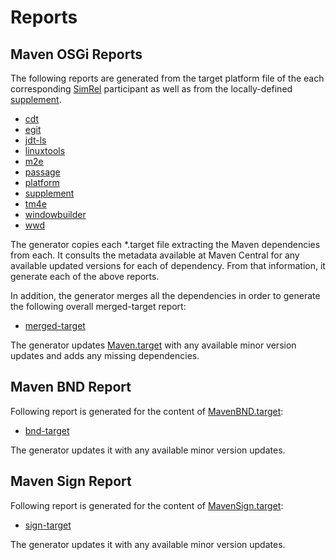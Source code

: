 # Reports


## Maven OSGi Reports

The following reports are generated from the target platform file of the each corresponding [SimRel](https://ci.eclipse.org/simrel/) participant
as well as from the locally-defined [supplement](../maven-osgi/tp/other/MavenSupplement.target).

<!-- maven-osgi -->

- [cdt](maven-osgi/cdt/REPORT.md)
- [egit](maven-osgi/egit/REPORT.md)
- [jdt-ls](maven-osgi/jdt-ls/REPORT.md)
- [linuxtools](maven-osgi/linuxtools/REPORT.md)
- [m2e](maven-osgi/m2e/REPORT.md)
- [passage](maven-osgi/passage/REPORT.md)
- [platform](maven-osgi/platform/REPORT.md)
- [supplement](maven-osgi/supplement/REPORT.md)
- [tm4e](maven-osgi/tm4e/REPORT.md)
- [windowbuilder](maven-osgi/windowbuilder/REPORT.md)
- [wwd](maven-osgi/wwd/REPORT.md)

<!-- maven-osgi -->

The generator copies each *.target file extracting the Maven dependencies from each.
It consults the metadata available at Maven Central for any available updated versions for each of dependency.
From that information, it generate each of the above reports.

In addition, the generator merges all the dependencies in order to generate the following overall merged-target report:

- [merged-target](maven-osgi/merged-target/REPORT.md)

The generator updates [Maven.target](../maven-osgi/tp/Maven.target) with any available minor version updates and adds any missing dependencies.


## Maven BND Report

Following report is generated for the content of [MavenBND.target](../maven-bnd/tp/MavenBND.target):

- [bnd-target](maven-bnd/merged-target/REPORT.md)

The generator updates it with any available minor version updates.

## Maven Sign Report

Following report is generated for the content of [MavenSign.target](../maven-sign/tp/MavenSign.target):

- [sign-target](maven-sign/merged-target/REPORT.md)

The generator updates it with any available minor version updates.
